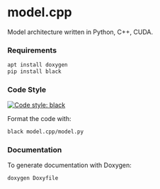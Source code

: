 # model.cpp
Model architecture written in Python, C++, CUDA.

### Requirements
```bash
apt install doxygen
pip install black
```

### Code Style
[![Code style: black](https://img.shields.io/badge/code%20style-black-000000.svg)](https://github.com/psf/black)

Format the code with:
```bash
black model.cpp/model.py
```

### Documentation
To generate documentation with Doxygen:
```bash
doxygen Doxyfile
```
